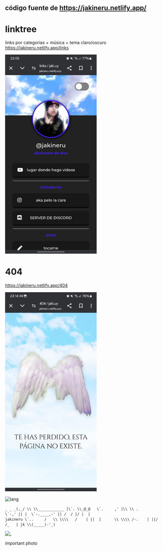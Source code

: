 ## código fuente de https://jakineru.netlify.app/

# linktree 
links por categorías + música + tema claro/oscuro
https://jakineru.netlify.app/links 

<img src="src/img/linktree.jpg" alt="links" width="300">

# 404
https://jakineru.netlify.app/404 

<img src="src/img/404.jpg" alt="404" width="300">


![lang](https://github-readme-stats.vercel.app/api/top-langs/?username=jakineru&layout=compact&theme=radical)

``
        _ _
    _(,_/ \\ \\____________
    |\`. \\_@_@   \`.     ,'
    |\\ \\ .        \`-,'
    || |  \`-.____,-'
    || /  /
    |/ |  |                             jakineru
    \`..     /   \\
    \\\\   /    |
    ||  |      \\
    \\\\ /-.    |
    ||/  /_   |
    jk \\(_____)-'_)
     ``


[![.](https://i.pinimg.com/564x/af/b3/90/afb3904502bac49452e8f4ef9e8617e7.jpg)](https://open.spotify.com/track/3CaUrp1M3f4mDNI2IBbodz?si=9599ddb7e3854f03)

important photo
